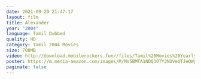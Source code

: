 ```yaml
---
date: 2021-09-29 21:47:17
layout: film
title: Alexander
year: "2004"
language: Tamil Dubbed
quality: HD
category: Tamil 2004 Movies
size: 700MB
video: http://download.mobilerockers.fun//files/Tamil%20Movies%20Yearly%20Collections/Tamil%202004%20Collections/Alexander%20(2004)/Alexander%20(2004)%20Full%20Movies/Alexander%20(2004)%20HDRip/Alexander%20(2004)%20HDRip%20Single%20Part.mp4
poster: https://m.media-amazon.com/images/M/MV5BMTA1NDQ3OTY2NDVeQTJeQWpwZ15BbWU3MDI5MDc0MzM@._V1_.jpg
paginate: false
---
```

